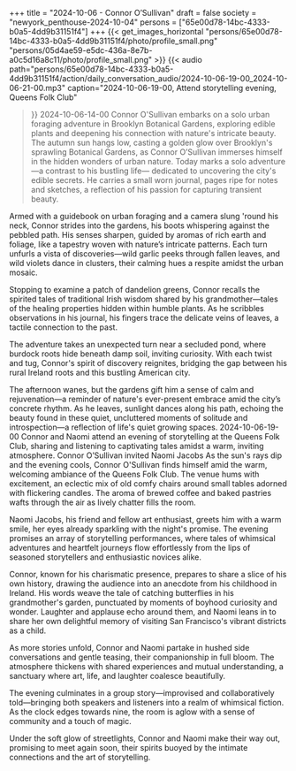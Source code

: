 +++
title = "2024-10-06 - Connor O’Sullivan"
draft = false
society = "newyork_penthouse-2024-10-04"
persons = ["65e00d78-14bc-4333-b0a5-4dd9b31151f4"]
+++
{{< get_images_horizontal "persons/65e00d78-14bc-4333-b0a5-4dd9b31151f4/photo/profile_small.png" "persons/05d4ae59-e5dc-436a-8e7b-a0c5d16a8c11/photo/profile_small.png" >}}
{{< audio
    path="persons/65e00d78-14bc-4333-b0a5-4dd9b31151f4/action/daily_conversation_audio/2024-10-06-19-00_2024-10-06-21-00.mp3" 
    caption="2024-10-06-19-00, Attend storytelling evening, Queens Folk Club"
>}}
2024-10-06-14-00
Connor O'Sullivan embarks on a solo urban foraging adventure in Brooklyn Botanical Gardens, exploring edible plants and deepening his connection with nature's intricate beauty.
The autumn sun hangs low, casting a golden glow over Brooklyn's sprawling Botanical Gardens, as Connor O’Sullivan immerses himself in the hidden wonders of urban nature. Today marks a solo adventure—a contrast to his bustling life— dedicated to uncovering the city's edible secrets. He carries a small worn journal, pages ripe for notes and sketches, a reflection of his passion for capturing transient beauty.

Armed with a guidebook on urban foraging and a camera slung 'round his neck, Connor strides into the gardens, his boots whispering against the pebbled path. His senses sharpen, guided by aromas of rich earth and foliage, like a tapestry woven with nature’s intricate patterns. Each turn unfurls a vista of discoveries—wild garlic peeks through fallen leaves, and wild violets dance in clusters, their calming hues a respite amidst the urban mosaic.

Stopping to examine a patch of dandelion greens, Connor recalls the spirited tales of traditional Irish wisdom shared by his grandmother—tales of the healing properties hidden within humble plants. As he scribbles observations in his journal, his fingers trace the delicate veins of leaves, a tactile connection to the past.

The adventure takes an unexpected turn near a secluded pond, where burdock roots hide beneath damp soil, inviting curiosity. With each twist and tug, Connor's spirit of discovery reignites, bridging the gap between his rural Ireland roots and this bustling American city.

The afternoon wanes, but the gardens gift him a sense of calm and rejuvenation—a reminder of nature's ever-present embrace amid the city’s concrete rhythm. As he leaves, sunlight dances along his path, echoing the beauty found in these quiet, uncluttered moments of solitude and introspection—a reflection of life's quiet growing spaces.
2024-10-06-19-00
Connor and Naomi attend an evening of storytelling at the Queens Folk Club, sharing and listening to captivating tales amidst a warm, inviting atmosphere.
Connor O’Sullivan invited Naomi Jacobs
As the sun's rays dip and the evening cools, Connor O'Sullivan finds himself amid the warm, welcoming ambiance of the Queens Folk Club. The venue hums with excitement, an eclectic mix of old comfy chairs around small tables adorned with flickering candles. The aroma of brewed coffee and baked pastries wafts through the air as lively chatter fills the room. 

Naomi Jacobs, his friend and fellow art enthusiast, greets him with a warm smile, her eyes already sparkling with the night's promise. The evening promises an array of storytelling performances, where tales of whimsical adventures and heartfelt journeys flow effortlessly from the lips of seasoned storytellers and enthusiastic novices alike.

Connor, known for his charismatic presence, prepares to share a slice of his own history, drawing the audience into an anecdote from his childhood in Ireland. His words weave the tale of catching butterflies in his grandmother's garden, punctuated by moments of boyhood curiosity and wonder. Laughter and applause echo around them, and Naomi leans in to share her own delightful memory of visiting San Francisco's vibrant districts as a child.

As more stories unfold, Connor and Naomi partake in hushed side conversations and gentle teasing, their companionship in full bloom. The atmosphere thickens with shared experiences and mutual understanding, a sanctuary where art, life, and laughter coalesce beautifully.

The evening culminates in a group story—improvised and collaboratively told—bringing both speakers and listeners into a realm of whimsical fiction. As the clock edges towards nine, the room is aglow with a sense of community and a touch of magic.

Under the soft glow of streetlights, Connor and Naomi make their way out, promising to meet again soon, their spirits buoyed by the intimate connections and the art of storytelling.

